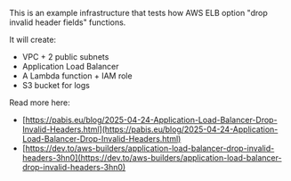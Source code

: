 This is an example infrastructure that tests how
AWS ELB option "drop invalid header fields" functions.

It will create:

- VPC + 2 public subnets
- Application Load Balancer
- A Lambda function + IAM role
- S3 bucket for logs

Read more here:

* [https://pabis.eu/blog/2025-04-24-Application-Load-Balancer-Drop-Invalid-Headers.html](https://pabis.eu/blog/2025-04-24-Application-Load-Balancer-Drop-Invalid-Headers.html)
* [https://dev.to/aws-builders/application-load-balancer-drop-invalid-headers-3hn0](https://dev.to/aws-builders/application-load-balancer-drop-invalid-headers-3hn0)